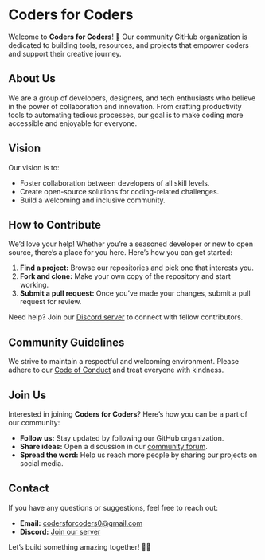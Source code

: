 # Coders for Coders

Welcome to **Coders for Coders**! 🌟 Our community GitHub organization is dedicated to building tools, resources, and projects that empower coders and support their creative journey.

## About Us

We are a group of developers, designers, and tech enthusiasts who believe in the power of collaboration and innovation. From crafting productivity tools to automating tedious processes, our goal is to make coding more accessible and enjoyable for everyone.

## Vision

Our vision is to:

- Foster collaboration between developers of all skill levels.
- Create open-source solutions for coding-related challenges.
- Build a welcoming and inclusive community.

## How to Contribute

We’d love your help! Whether you’re a seasoned developer or new to open source, there’s a place for you here. Here’s how you can get started:

1. **Find a project:** Browse our repositories and pick one that interests you.
2. **Fork and clone:** Make your own copy of the repository and start working.
3. **Submit a pull request:** Once you’ve made your changes, submit a pull request for review.

Need help? Join our [Discord server](https://discord.gg/GvW3vAabhH) to connect with fellow contributors.

## Community Guidelines

We strive to maintain a respectful and welcoming environment. Please adhere to our [Code of Conduct](CODE_OF_CONDUCT.md) and treat everyone with kindness.

## Join Us

Interested in joining **Coders for Coders**? Here’s how you can be a part of our community:

- **Follow us:** Stay updated by following our GitHub organization.
- **Share ideas:** Open a discussion in our [community forum](https://github.com/coders-for-coders/community/discussions).
- **Spread the word:** Help us reach more people by sharing our projects on social media.

## Contact

If you have any questions or suggestions, feel free to reach out:

- **Email:** [codersforcoders0@gmail.com](mailto:codersforcoders0@gmail.com)
- **Discord:** [Join our server](https://discord.gg/GvW3vAabhH)

Let’s build something amazing together! 🎩✨

